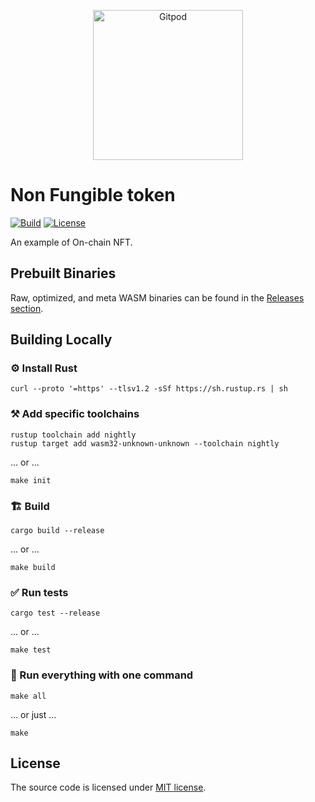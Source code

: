 <p align="center">
  <a href="https://gitpod.io/#https://github.com/gear-dapps/on-chain-nft" target="_blank">
    <img src="https://gitpod.io/button/open-in-gitpod.svg" width="240" alt="Gitpod">
  </a>
</p>

# Non Fungible token

[![Build][build_badge]][build_href]
[![License][lic_badge]][lic_href]

[build_badge]: https://github.com/gear-dapps/on-chain-nft/workflows/Build/badge.svg
[build_href]: https://github.com/gear-dapps/on-chain-nft/actions/workflows/build.yml

[lic_badge]: https://img.shields.io/badge/License-MIT-success
[lic_href]: https://github.com/gear-dapps/on-chain-nft/blob/master/LICENSE


An example of On-chain NFT.

## Prebuilt Binaries

Raw, optimized, and meta WASM binaries can be found in the [Releases section](https://github.com/gear-dapps/non-fungible-token/releases).

## Building Locally

### ⚙️ Install Rust

```shell
curl --proto '=https' --tlsv1.2 -sSf https://sh.rustup.rs | sh
```

### ⚒️ Add specific toolchains

```shell
rustup toolchain add nightly
rustup target add wasm32-unknown-unknown --toolchain nightly
```

... or ...

```shell
make init
```

### 🏗️ Build

```shell
cargo build --release
```

... or ...

```shell
make build
```

### ✅ Run tests

```shell
cargo test --release
```

... or ...

```shell
make test
```

### 🚀 Run everything with one command

```shell
make all
```

... or just ...

```shell
make
```

## License

The source code is licensed under [MIT license](LICENSE).
